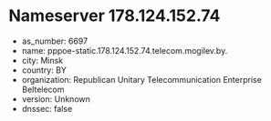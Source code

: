# Nameserver 178.124.152.74

* as_number: 6697
* name: pppoe-static.178.124.152.74.telecom.mogilev.by.
* city: Minsk
* country: BY
* organization: Republican Unitary Telecommunication Enterprise Beltelecom
* version: Unknown
* dnssec: false
